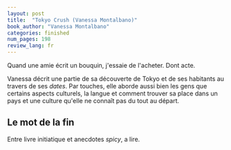 ```yaml
---
layout: post
title:  "Tokyo Crush (Vanessa Montalbano)"
book_author: "Vanessa Montalbano"
categories: finished
num_pages: 198
review_lang: fr
---
```


Quand une amie écrit un bouquin, j'essaie de l'acheter. Dont acte.

Vanessa décrit une partie de sa découverte de Tokyo et de ses habitants au travers de ses *dates*. Par touches, elle aborde aussi bien les gens que certains aspects culturels, la langue et comment trouver sa place dans un pays et une culture qu'elle ne connaît pas du tout au départ.

## Le mot de la fin

Entre livre initiatique et anecdotes *spicy*, a lire.